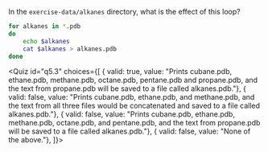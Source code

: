 <script>
import Quiz from "$components/Quiz.svelte";
</script>

In the `exercise-data/alkanes` directory, what is the effect of this loop?

```bash
for alkanes in *.pdb
do
    echo $alkanes
    cat $alkanes > alkanes.pdb
done
```

<Quiz id="q5.3" choices={[
{ valid: true, value: "Prints cubane.pdb, ethane.pdb, methane.pdb, octane.pdb, pentane.pdb and propane.pdb, and the text from propane.pdb will be saved to a file called alkanes.pdb."},
{ valid: false, value: "Prints cubane.pdb, ethane.pdb, and methane.pdb, and the text from all three files would be concatenated and saved to a file called alkanes.pdb."},
{ valid: false, value: "Prints cubane.pdb, ethane.pdb, methane.pdb, octane.pdb, and pentane.pdb, and the text from propane.pdb will be saved to a file called alkanes.pdb."},
{ valid: false, value: "None of the above."},
]}>
<span slot="prompt">
</span>
</Quiz>

